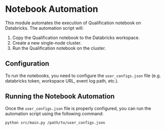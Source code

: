 # Notebook Automation

This module automates the execution of Qualification notebook on Databricks. The automation script will:
1. Copy the Qualification notebook to the Databricks workspace.
2. Create a new single-node cluster.
3. Run the Qualification notebook on the cluster.


## Configuration

To run the notebooks, you need to configure the `user_configs.json` file (e.g. databricks token, workspace URL, event log path, etc.).

## Running the Notebook Automation

Once the `user_configs.json` file is properly configured, you can run the automation script using the following command:

```bash
python src/main.py /path/to/user_configs.json
```

